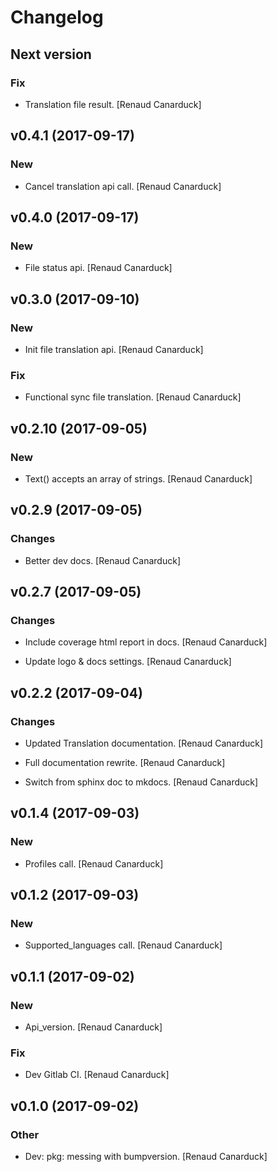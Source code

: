 # Changelog


## Next version

### Fix

* Translation file result. [Renaud Canarduck]


## v0.4.1 (2017-09-17)

### New

* Cancel translation api call. [Renaud Canarduck]


## v0.4.0 (2017-09-17)

### New

* File status api. [Renaud Canarduck]


## v0.3.0 (2017-09-10)

### New

* Init file translation api. [Renaud Canarduck]

### Fix

* Functional sync file translation. [Renaud Canarduck]


## v0.2.10 (2017-09-05)

### New

* Text() accepts an array of strings. [Renaud Canarduck]


## v0.2.9 (2017-09-05)

### Changes

* Better dev docs. [Renaud Canarduck]


## v0.2.7 (2017-09-05)

### Changes

* Include coverage html report in docs. [Renaud Canarduck]

* Update logo & docs settings. [Renaud Canarduck]


## v0.2.2 (2017-09-04)

### Changes

* Updated Translation documentation. [Renaud Canarduck]

* Full documentation rewrite. [Renaud Canarduck]

* Switch from sphinx doc to mkdocs. [Renaud Canarduck]


## v0.1.4 (2017-09-03)

### New

* Profiles call. [Renaud Canarduck]


## v0.1.2 (2017-09-03)

### New

* Supported_languages call. [Renaud Canarduck]


## v0.1.1 (2017-09-02)

### New

* Api_version. [Renaud Canarduck]

### Fix

* Dev Gitlab CI. [Renaud Canarduck]


## v0.1.0 (2017-09-02)

### Other

* Dev: pkg: messing with bumpversion. [Renaud Canarduck]


